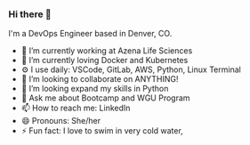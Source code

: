 ### Hi there 👋

<!--
**tamrakareen/tamrakareen** is a ✨ _special_ ✨ repository because its `README.md` (this file) appears on your GitHub profile.

--> 
I'm a DevOps Engineer based in Denver, CO. 

- 🔭 I’m currently working at Azena Life Sciences
- 🌱 I’m currently loving Docker and Kubernetes
- ⚙️ I use daily: VSCode, GitLab, AWS, Python, Linux Terminal
- 👯 I’m looking to collaborate on ANYTHING!
- 🤔 I’m looking expand my skills in Python
- 💬 Ask me about Bootcamp and WGU Program 
- 📫 How to reach me: LinkedIn
- 😄 Pronouns: She/her
- ⚡ Fun fact: I love to swim in very cold water, 


